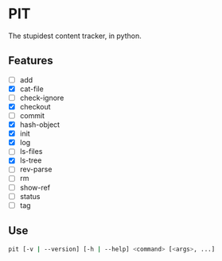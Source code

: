 # PIT

The stupidest content tracker, in python.

## Features

- [ ] add
- [x] cat-file
- [ ] check-ignore
- [x] checkout
- [ ] commit
- [x] hash-object
- [x] init
- [x] log
- [ ] ls-files
- [x] ls-tree
- [ ] rev-parse
- [ ] rm
- [ ] show-ref
- [ ] status
- [ ] tag

## Use

```sh
pit [-v | --version] [-h | --help] <command> [<args>, ...]
```
